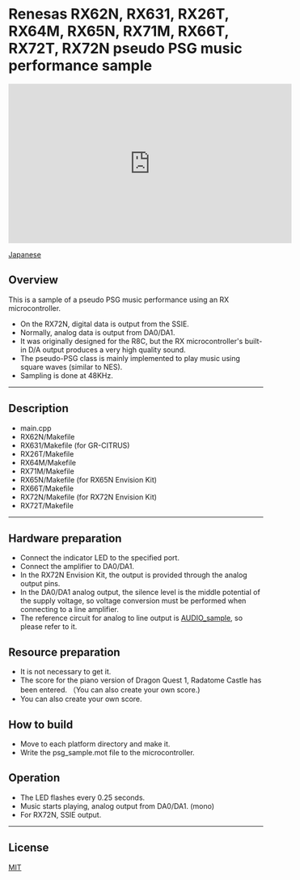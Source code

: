 Renesas RX62N, RX631, RX26T, RX64M, RX65N, RX71M, RX66T, RX72T, RX72N pseudo PSG music performance sample
=========

<iframe width="560" height="315" src="https://www.youtube.com/watch?v=4ZHuMYcSQko" frameborder="0" allow="accelerometer; autoplay; clipboard-write; encrypted-media; gyroscope; picture-in-picture" allowfullscreen></iframe>

[Japanese](READMEja.md)
   
## Overview

This is a sample of a pseudo PSG music performance using an RX microcontroller. 
   
- On the RX72N, digital data is output from the SSIE.
- Normally, analog data is output from DA0/DA1.
- It was originally designed for the R8C, but the RX microcontroller's built-in D/A output produces a very high quality sound.
- The pseudo-PSG class is mainly implemented to play music using square waves (similar to NES).
- Sampling is done at 48KHz.
   
---

## Description

- main.cpp
- RX62N/Makefile
- RX631/Makefile (for GR-CITRUS)
- RX26T/Makefile
- RX64M/Makefile
- RX71M/Makefile
- RX65N/Makefile (for RX65N Envision Kit)
- RX66T/Makefile
- RX72N/Makefile (for RX72N Envision Kit)
- RX72T/Makefile

---

## Hardware preparation

 - Connect the indicator LED to the specified port.
 - Connect the amplifier to DA0/DA1.
 - In the RX72N Envision Kit, the output is provided through the analog output pins.
 - In the DA0/DA1 analog output, the silence level is the middle potential of the supply voltage, so voltage conversion must be performed when connecting to a line amplifier.
 - The reference circuit for analog to line output is [AUDIO_sample](./AUDIO_sample), so please refer to it.

## Resource preparation

- It is not necessary to get it.
- The score for the piano version of Dragon Quest 1, Radatome Castle has been entered. （You can also create your own score.)
- You can also create your own score.
   
## How to build
   
- Move to each platform directory and make it.
- Write the psg_sample.mot file to the microcontroller.
   
## Operation

- The LED flashes every 0.25 seconds.
- Music starts playing, analog output from DA0/DA1. (mono)
- For RX72N, SSIE output.
    
-----
   
License
----

[MIT](../LICENSE)
